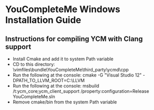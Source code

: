 # YouCompleteMe Windows Installation Guide

## Instructions for compiling YCM with Clang support
 - Install Cmake and add it to system Path variable
 - CD to this directory: <USERFOLDER>\vimfiles\bundle\YouCompleteMe\third_party\ycmd\cpp
 - Run the following at the console: 
    cmake -G "Visual Studio 12" -DPATH_TO_LLVM_ROOT=C:\LLVM
 - Run the following at the console: 
    msbuild /t:ycm_core;ycm_client_support /property:configuration=Release YouCompleteMe.sln
 - Remove cmake/bin from the system Path variable
